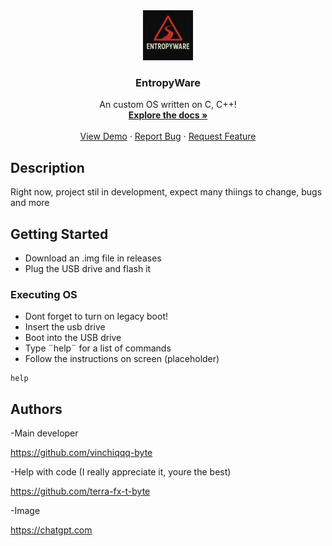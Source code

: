 <div align="center">
  <a href="https://github.com/othneildrew/Best-README-Template">
    <img src="logo.png" alt="Logo" width="80" height="80">
  </a>

  <h3 align="center">EntropyWare</h3>

  <p align="center">
    An custom OS written on C, C++!
    <br />
    <a href="https://github.com/othneildrew/Best-README-Template"><strong>Explore the docs »</strong></a>
    <br />
    <br />
    <a href="https://github.com/othneildrew/Best-README-Template">View Demo</a>
    &middot;
    <a href="https://github.com/othneildrew/Best-README-Template/issues/new?labels=bug&template=bug-report---.md">Report Bug</a>
    &middot;
    <a href="https://github.com/othneildrew/Best-README-Template/issues/new?labels=enhancement&template=feature-request---.md">Request Feature</a>
  </p>
</div>




## Description

Right now, project stil in development, expect many thiings to change,
bugs and more

## Getting Started

* Download an .img file in releases
* Plug the USB drive and flash it

### Executing OS

* Dont forget to turn on legacy boot!
* Insert the usb drive
* Boot into the USB drive
* Type ¨help¨ for a list of commands
* Follow the instructions on screen (placeholder)

```
help
```

## Authors

-Main developer

https://github.com/vinchiqqq-byte

-Help with code (I really appreciate it, youre the best)

https://github.com/terra-fx-t-byte

-Image

https://chatgpt.com
